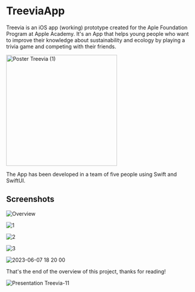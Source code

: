 # TreeviaApp
Treevia is an iOS app (working) prototype created for the Aple Foundation Program at Apple Academy.
It's an App that helps young people who want to
improve their knowledge about sustainability
and ecology by playing a trivia game
and competing with their friends.

<img width="298" alt="Poster Treevia (1)" src="https://github.com/J0hnnyGee/TreeviaApp/assets/61202910/63084dbc-f636-43f2-bd60-c04e1b08fc50">

The App has been developed in a team of five people using Swift and SwiftUI.

## Screenshots

![Overview](https://github.com/J0hnnyGee/TreeviaApp/assets/61202910/7212a848-4da9-45b3-8739-93bd7d442eb2)

![1](https://github.com/J0hnnyGee/TreeviaApp/assets/61202910/4cafec66-380e-4474-9d61-a3019e57d4d6)

![2](https://github.com/J0hnnyGee/TreeviaApp/assets/61202910/b52d12a9-01e6-4ffc-9a5d-2411107e6f98)

![3](https://github.com/J0hnnyGee/TreeviaApp/assets/61202910/5778e728-30e0-4c1a-b0e8-6210276b4cf7)

![2023-06-07 18 20 00](https://github.com/J0hnnyGee/TreeviaApp/assets/61202910/5547f4c6-b098-4df8-9fd0-b4a4002b241a)

That's the end of the overview of this project, thanks for reading!

![Presentation Treevia-11](https://github.com/J0hnnyGee/TreeviaApp/assets/61202910/b7040e6f-c0a4-44d4-98cc-20ccb3e85578)
